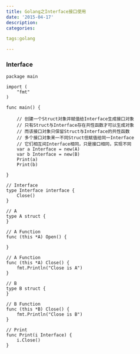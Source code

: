 ```yaml
---
title: Golang之Interface接口使用
date: '2015-04-17'
description:
categories:

tags:golang

---
```


>

### Interface

>

	package main

	import (
		"fmt"
	)

	func main() {

		// 创建一个Struct对象并赋值给Interface生成接口对象
		// 只有Struct与Interface存在共性函数才可以生成对象
		// 而该接口对象只保留Struct与Interface的共性函数
		// 多个接口对象来一不同Struct但赋值给同一Interface
		// 它们相互间Interface相同，只是接口相同，实现不同
		var a Interface = new(A)
		var b Interface = new(B)
		Print(a)
		Print(b)

	}

	// Interface
	type Interface interface {
		Close()
	}

	// A
	type A struct {
	}

	// A Function
	func (this *A) Open() {

	}

	// A Function
	func (this *A) Close() {
		fmt.Println("Close is A")
	}

	// B
	type B struct {
	}

	// B Function
	func (this *B) Close() {
		fmt.Println("Close is B")
	}

	// Print
	func Print(i Interface) {
		i.Close()
	}

